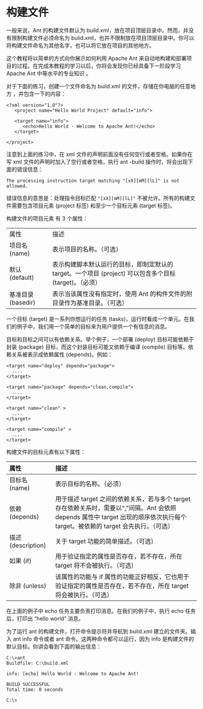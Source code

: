 # 构建文件

一般来说，Ant 的构建文件默认为 build.xml，放在项目顶层目录中。然而，并没有限制构建文件必须命名为 bulid.xml，也并不限制放在项目顶层目录中。你可以将构建文件命名为其他名字，也可以将它放在项目的其他地方。
 
这个教程将以简单的方式向你展示如何利用 Apache Ant 来自动地构建和部署项目的过程。在完成本教程的学习以后，你将会发现你已经具备下一阶段学习 Apache Ant 中等水平的专业知识 。
 
对于下面的练习，创建一个文件命名为 build.xml 的文件，存储在你电脑的任意地方 ，并包含一下的内容：

```
<?xml version="1.0"?>
   <project name="Hello World Project" default="info">
   
   <target name="info">
      <echo>Hello World - Welcome to Apache Ant!</echo>
   </target>
   
</project>
```

注意到上面的练习中，在 xml 文件的声明前面没有任何空行或者空格。如果你在写 xml 文件的声明时加入了空行或者空格，执行 ant -build 操作时，将会出现下面的错误信息：  

```
The processing instruction target matching "[xX][mM][lL]" is not allowed.
```  

错误信息的意思是：处理指令目标匹配 `"[xX][mM][lL]"` 不被允许。所有的构建文件需要包含项目元素 (project 标签) 和至少一个目标元素 (target 标签)。

构建文件的项目元素 <project> 有 3 个属性：

<table>
<tr><td>属性</td><td>描述</td></tr>
<tr><td>项目名 (name)</td><td>表示项目的名称。（可选）</td></tr>
<tr><td>默认 (default)</td><td>表示构建脚本默认运行的目标，即制定默认的 target。一个项目 (project) 可以包含多个目标 (target)。（必须）</td></tr>
<tr><td>基准目录 (basedir)</td><td>表示当该属性没有指定时，使用 Ant 的构件文件的附目录作为基准目录。（可选）</td></tr>
</table>

一个目标 (target) 是一系列你想运行的任务 (tasks)，运行时看成一个单元。在我们的例子中，我们用一个简单的目标来为用户提供一个有信息的消息。

目标和目标之间可以有依赖关系。举个例子，一个部署 (deploy) 目标可能依赖于封装 (package) 目标，而这个封装目标可能又依赖于编译 (compile) 目标等。依赖关系被表示成依赖属性 (depends)。例如：

```
<target name="deploy" depends="package">
  ....
</target>

<target name="package" depends="clean,compile">
  ....
</target>

<target name="clean" >
  ....
</target>

<target name="compile" >
  ....
</target>
```

构建文件的目标元素有以下属性：

| 属性    |    描述 | 
|:-------- |:--------|
| 目标名 (name)  | 表示目标的名称。（必须） |
| 依赖 (depends)     |   用于描述 target 之间的依赖关系，若与多个 target 存在依赖关系时，需要以“,”间隔。Ant 会依照 depends 属性中 target 出现的顺序依次执行每个 target。被依赖的 target 会先执行。（可选） |
| 描述 (description)| 关于 target 功能的简单描述。（可选） |
| 如果 (if)    |    用于验证指定的属性是否存在，若不存在，所在 target 将不会被执行。（可选） |
| 除非 (unless)     | 该属性的功能与 if 属性的功能正好相反，它也用于验证指定的属性是否存在，若不存在，所在 target 将会被执行。（可选） |

在上面的例子中 echo 任务主要负责打印消息。在我们的例子中，执行 echo 任务后，打印出 “hello world” 消息。

为了运行 ant 的构建文件，打开命令提示符并导航到 build.xml 建立的文件夹。输入 ant info 命令或者 ant 命令。这两种命令都可以运行，因为 info 是构建文件的默认目标。你讲会看到下面的输出信息：

```
C:\>ant
Buildfile: C:\build.xml

info: [echo] Hello World - Welcome to Apache Ant!

BUILD SUCCESSFUL
Total time: 0 seconds

C:\>
```
